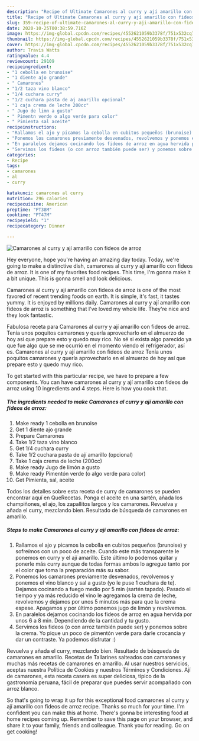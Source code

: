 ```yaml
---
description: "Recipe of Ultimate Camarones al curry y ají amarillo con fideos de arroz"
title: "Recipe of Ultimate Camarones al curry y ají amarillo con fideos de arroz"
slug: 359-recipe-of-ultimate-camarones-al-curry-y-aji-amarillo-con-fideos-de-arroz
date: 2020-10-25T00:38:59.716Z
image: https://img-global.cpcdn.com/recipes/4552621059b3378f/751x532cq70/camarones-al-curry-y-aji-amarillo-con-fideos-de-arroz-foto-principal.jpg
thumbnail: https://img-global.cpcdn.com/recipes/4552621059b3378f/751x532cq70/camarones-al-curry-y-aji-amarillo-con-fideos-de-arroz-foto-principal.jpg
cover: https://img-global.cpcdn.com/recipes/4552621059b3378f/751x532cq70/camarones-al-curry-y-aji-amarillo-con-fideos-de-arroz-foto-principal.jpg
author: Travis Watts
ratingvalue: 4.4
reviewcount: 29109
recipeingredient:
- "1 cebolla en brunoise"
- "1 diente ajo grande"
- " Camarones"
- "1/2 taza vino blanco"
- "1/4 cuchara curry"
- "1/2 cuchara pasta de aj amarillo opcional"
- "1 caja crema de leche 200cc"
- " Jugo de limn a gusto"
- " Pimentn verde o algo verde para color"
- " Pimienta sal aceite"
recipeinstructions:
- "Rallamos el ajo y picamos la cebolla en cubitos pequeños (brunoise) y sofreímos con un poco de aceite. Cuando este más transparente le ponemos en curry y el ají amarillo. Este último lo podemos quitar y ponerle más curry aunque de todas formas ambos lo agregue tanto por el color que toma la preparación más su sabor."
- "Ponemos los camarones previamente desvenados, revolvemos y ponemos el vino blanco y sal a gusto (yo le puse 1 cuchara de te). Dejamos cocinando a fuego medio por 5 min (sartén tapado). Pasado el tiempo y ya más reducido el vino le agregamos la crema de leche, revolvemos y dejamos por unos 5 minutos más para que la crema espese. Apagamos y por último ponemos jugo de limón y revolvemos."
- "En paralelos dejamos cocinando los fideos de arroz en agua hervida por unos 6 a 8 min. Dependiendo de la cantidad y tu gusto."
- "Servimos los fideos (o con arroz también puede ser) y ponemos sobre la crema. Yo pique un poco de pimentón verde para darle crocancia y dar un contraste. Ya podemos disfrutar :)"
categories:
- Recipe
tags:
- camarones
- al
- curry

katakunci: camarones al curry 
nutrition: 296 calories
recipecuisine: American
preptime: "PT38M"
cooktime: "PT47M"
recipeyield: "1"
recipecategory: Dinner

---
```



![Camarones al curry y ají amarillo con fideos de arroz](https://img-global.cpcdn.com/recipes/4552621059b3378f/751x532cq70/camarones-al-curry-y-aji-amarillo-con-fideos-de-arroz-foto-principal.jpg)

Hey everyone, hope you're having an amazing day today. Today, we're going to make a distinctive dish, camarones al curry y ají amarillo con fideos de arroz. It is one of my favorites food recipes. This time, I'm gonna make it a bit unique. This is gonna smell and look delicious.

Camarones al curry y ají amarillo con fideos de arroz is one of the most favored of recent trending foods on earth. It is simple, it's fast, it tastes yummy. It is enjoyed by millions daily. Camarones al curry y ají amarillo con fideos de arroz is something that I've loved my whole life. They're nice and they look fantastic.

Fabulosa receta para Camarones al curry y ají amarillo con fideos de arroz. Tenía unos poquitos camarones y quería aprovecharlo en el almuerzo de hoy así que prepare esto y quedo muy rico. No sé si exista algo parecido ya que fue algo que se me ocurrió en el momento viendo el refrigerador, así es. Camarones al curry y ají amarillo con fideos de arroz Tenía unos poquitos camarones y quería aprovecharlo en el almuerzo de hoy así que prepare esto y quedo muy rico.


To get started with this particular recipe, we have to prepare a few components. You can have camarones al curry y ají amarillo con fideos de arroz using 10 ingredients and 4 steps. Here is how you cook that.

<!--inarticleads1-->

##### The ingredients needed to make Camarones al curry y ají amarillo con fideos de arroz:

1. Make ready 1 cebolla en brunoise
1. Get 1 diente ajo grande
1. Prepare  Camarones
1. Take 1/2 taza vino blanco
1. Get 1/4 cuchara curry
1. Take 1/2 cuchara pasta de ají amarillo (opcional)
1. Take 1 caja crema de leche (200cc)
1. Make ready  Jugo de limón a gusto
1. Make ready  Pimentón verde (o algo verde para color)
1. Get  Pimienta, sal, aceite


Todos los detalles sobre esta receta de curry de camarones se pueden encontrar aquí en QueRecetas. Ponga el aceite en una sartén, añada los champiñones, el ajo, los zapallitos largos y los camarones. Revuelva y añada el curry, mezclando bien. Resultado de búsqueda de camarones en amarillo. 

<!--inarticleads2-->

##### Steps to make Camarones al curry y ají amarillo con fideos de arroz:

1. Rallamos el ajo y picamos la cebolla en cubitos pequeños (brunoise) y sofreímos con un poco de aceite. Cuando este más transparente le ponemos en curry y el ají amarillo. Este último lo podemos quitar y ponerle más curry aunque de todas formas ambos lo agregue tanto por el color que toma la preparación más su sabor.
1. Ponemos los camarones previamente desvenados, revolvemos y ponemos el vino blanco y sal a gusto (yo le puse 1 cuchara de te). Dejamos cocinando a fuego medio por 5 min (sartén tapado). Pasado el tiempo y ya más reducido el vino le agregamos la crema de leche, revolvemos y dejamos por unos 5 minutos más para que la crema espese. Apagamos y por último ponemos jugo de limón y revolvemos.
1. En paralelos dejamos cocinando los fideos de arroz en agua hervida por unos 6 a 8 min. Dependiendo de la cantidad y tu gusto.
1. Servimos los fideos (o con arroz también puede ser) y ponemos sobre la crema. Yo pique un poco de pimentón verde para darle crocancia y dar un contraste. Ya podemos disfrutar :)


Revuelva y añada el curry, mezclando bien. Resultado de búsqueda de camarones en amarillo. Recetas de Tallarines salteados con camarones y muchas más recetas de camarones en amarillo. Al usar nuestros servicios, aceptas nuestra Política de Cookies y nuestros Términos y Condiciones. Ají de camarones, esta receta casera es super deliciosa, típico de la gastronomía peruana, fácil de preparar que puedes servir acompañado con arroz blanco. 

So that's going to wrap it up for this exceptional food camarones al curry y ají amarillo con fideos de arroz recipe. Thanks so much for your time. I'm confident you can make this at home. There's gonna be interesting food at home recipes coming up. Remember to save this page on your browser, and share it to your family, friends and colleague. Thank you for reading. Go on get cooking!
